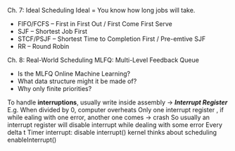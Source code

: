Ch. 7: Ideal Scheduling
Ideal = You know how long jobs will take.
- FIFO/FCFS – First in First Out / First Come First Serve 
- SJF – Shortest Job First 
- STCF/PSJF – Shortest Time to Completion First / Pre-emtive SJF 
- RR – Round Robin

Ch. 8: Real-World Scheduling 
MLFQ: Multi-Level Feedback Queue 
- Is the MLFQ Online Machine Learning? 
- What data structure might it be made of? 
- Why only finite priorities?


To handle **interruptions**, usually write inside assembly
-> _**Interrupt Register**_ 
E.g. When divided by 0, computer overheats
Only one interrupt register , if while ealing with one error, another one comes -> crash
So usually an interrupt register will disable interrupt while dealing with some error
    Every delta t Timer interrupt:
        disable interrupt()
        kernel thinks about scheduling 
    enableInterrupt()